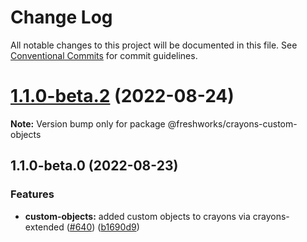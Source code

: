 # Change Log

All notable changes to this project will be documented in this file.
See [Conventional Commits](https://conventionalcommits.org) for commit guidelines.

# [1.1.0-beta.2](https://github.com/freshworks/crayons/compare/@freshworks/crayons-custom-objects@1.1.0-beta.1...@freshworks/crayons-custom-objects@1.1.0-beta.2) (2022-08-24)

**Note:** Version bump only for package @freshworks/crayons-custom-objects





## 1.1.0-beta.0 (2022-08-23)

### Features

- **custom-objects:** added custom objects to crayons via crayons-extended ([#640](https://github.com/freshworks/crayons/issues/640)) ([b1690d9](https://github.com/freshworks/crayons/commit/b1690d9830930a542a42b27dfa63a33521eb3cc5))
